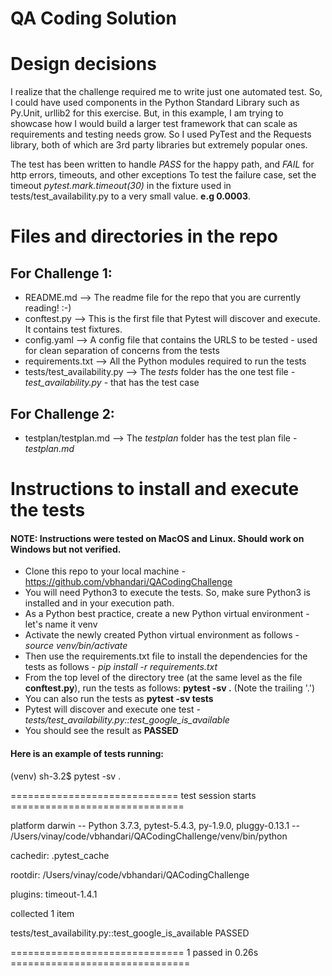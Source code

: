 # QA Coding Solution

# Design decisions
I realize that the challenge required me to write just one automated test. 
So, I could have used components in the Python Standard Library such as Py.Unit, urllib2 for this exercise. 
But, in this example, I am trying to showcase how I would build a larger test framework that can scale as 
requirements and testing needs grow. So I used PyTest and the Requests library, both of which are 3rd party 
libraries but extremely popular ones.

The test has been written to handle *PASS* for the happy path, and *FAIL* for http errors, timeouts, and other exceptions
To test the failure case, set the timeout *pytest.mark.timeout(30)* in the fixture used in tests/test_availability.py
to a very small value. **e.g 0.0003**. 

# Files and directories in the repo

## For Challenge 1:

- README.md --> The readme file for the repo that you are currently reading! :-)
- conftest.py --> This is the first file that Pytest will discover and execute. It contains test fixtures.
- config.yaml --> A config file that contains the URLS to be tested - used for clean separation of concerns from the tests
- requirements.txt --> All the Python modules required to run the tests
- tests/test_availability.py --> The *tests* folder has the one test file - *test_availability.py* - that has the test case  

## For Challenge 2:
- testplan/testplan.md --> The *testplan* folder has the test plan file - *testplan.md* 


# Instructions to install and execute the tests
#### NOTE: Instructions were tested on MacOS and Linux. Should work on Windows but not verified.
- Clone this repo to your local machine - https://github.com/vbhandari/QACodingChallenge
- You will need Python3 to execute the tests. So, make sure Python3 is installed and in your execution path.
- As a Python best practice, create a new Python virtual environment - let's name it venv
- Activate the newly created Python virtual environment as follows - *source venv/bin/activate*
- Then use the requirements.txt file to install the dependencies for the tests as follows - *pip install -r requirements.txt* 
- From the top level of the directory tree (at the same level as the file **conftest.py**), run the tests as follows:
**pytest -sv .** (Note the trailing '.')
- You can also run the tests as **pytest -sv tests**
- Pytest will discover and execute one test - *tests/test_availability.py::test_google_is_available*
- You should see the result as **PASSED**

#### Here is an example of tests running:
>
(venv) sh-3.2$ pytest -sv .

============================= test session starts ==============================

platform darwin -- Python 3.7.3, pytest-5.4.3, py-1.9.0, pluggy-0.13.1 -- /Users/vinay/code/vbhandari/QACodingChallenge/venv/bin/python

cachedir: .pytest_cache

rootdir: /Users/vinay/code/vbhandari/QACodingChallenge

plugins: timeout-1.4.1

collected 1 item                                                               

tests/test_availability.py::test_google_is_available PASSED

============================== 1 passed in 0.26s ===============================